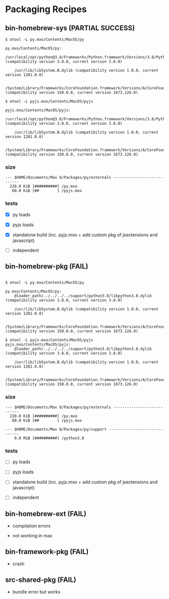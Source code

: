 # Packaging Recipes

## bin-homebrew-sys (PARTIAL SUCCESS)

```
$ otool -L py.mxo/Contents/MacOS/py

py.mxo/Contents/MacOS/py:
	/usr/local/opt/python@3.8/Frameworks/Python.framework/Versions/3.8/Python (compatibility version 3.8.0, current version 3.8.0)
	
	/usr/lib/libSystem.B.dylib (compatibility version 1.0.0, current version 1281.0.0)
	
	/System/Library/Frameworks/CoreFoundation.framework/Versions/A/CoreFoundation (compatibility version 150.0.0, current version 1673.126.0)

$ otool -L pyjs.mxo/Contents/MacOS/pyjs

pyjs.mxo/Contents/MacOS/pyjs:
	/usr/local/opt/python@3.8/Frameworks/Python.framework/Versions/3.8/Python (compatibility version 3.8.0, current version 3.8.0)
	
	/usr/lib/libSystem.B.dylib (compatibility version 1.0.0, current version 1281.0.0)
	
	/System/Library/Frameworks/CoreFoundation.framework/Versions/A/CoreFoundation (compatibility version 150.0.0, current version 1673.126.0)

```
### size

```
--- $HOME/Documents/Max 8/Packages/py/externals ----------------------------
  220.0 KiB [##########] /py.mxo
   60.0 KiB [##        ] /pyjs.mxo
```

### tests

- [x] py loads
- [x] pyjs loads
- [x] standalone build (inc. pyjs.mxo + add custom pkg of jsextensions and javascript)
- [ ] independent



## bin-homebrew-pkg (FAIL)

```

$ otool -L py.mxo/Contents/MacOS/py

py.mxo/Contents/MacOS/py:
	@loader_path/../../../../support/python3.8/libpython3.8.dylib (compatibility version 3.8.0, current version 3.8.0)
	
	/usr/lib/libSystem.B.dylib (compatibility version 1.0.0, current version 1281.0.0)
	
	/System/Library/Frameworks/CoreFoundation.framework/Versions/A/CoreFoundation (compatibility version 150.0.0, current version 1673.126.0)

$ otool -L pyjs.mxo/Contents/MacOS/pyjs
pyjs.mxo/Contents/MacOS/pyjs:
	@loader_path/../../../../support/python3.8/libpython3.8.dylib (compatibility version 3.8.0, current version 3.8.0)
	
	/usr/lib/libSystem.B.dylib (compatibility version 1.0.0, current version 1281.0.0)
	
	/System/Library/Frameworks/CoreFoundation.framework/Versions/A/CoreFoundation (compatibility version 150.0.0, current version 1673.126.0)
```

### size

```
--- $HOME/Documents/Max 8/Packages/py/externals ----------------------------
  220.0 KiB [##########] /py.mxo
   60.0 KiB [##        ] /pyjs.mxo

--- $HOME/Documents/Max 8/Packages/py/support ------------------------------
    9.0 MiB [##########] /python3.8
```

### tests

- [ ] py loads
- [ ] pyjs loads
- [ ] standalone build (inc. pyjs.mxo + add custom pkg of jsextensions and javascript)
- [ ] independent


## bin-homebrew-ext (FAIL)

- compilation errors
 
- not working in max



## bin-framework-pkg (FAIL)

- crash


## src-shared-pkg (FAIL)

- bundle error but works







